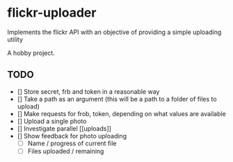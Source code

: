 # flickr-uploader
Implements the flickr API with an objective of providing a simple uploading utility

A hobby project.

## TODO

  - [] Store secret, frb and token in a reasonable way
  - [] Take a path as an argument (this will be a path to a folder of files to upload)
  - [] Make requests for frob, token, depending on what values are available
  - [] Upload a single photo
  - [] Investigate parallel [[uploads]]
  - [] Show feedback for photo uploading
    - [ ] Name / progress of current file
    - [ ] Files uploaded / remaining
